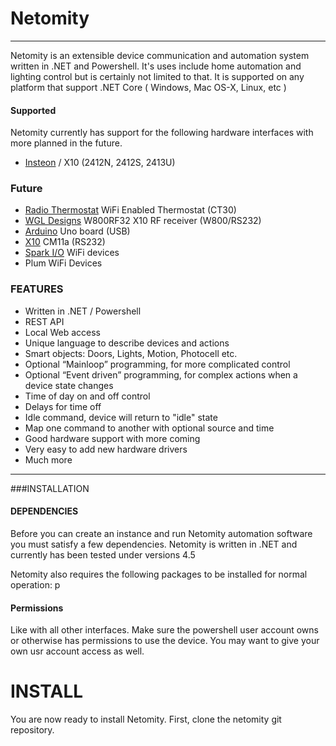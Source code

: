 # Netomity

---

Netomity is an extensible device communication and automation system written in .NET and Powershell. It's uses 
include home automation and lighting control but is certainly not limited to 
that.  It is supported on any platform that support .NET Core ( Windows, Mac OS-X, Linux, etc )

#### Supported
Netomity currently has support for the following hardware interfaces with 
more planned in the future.

   - [Insteon](http://www.insteon.com/) / X10 (2412N, 2412S, 2413U)
   

### Future
   - [Radio Thermostat](http://www.radiothermostat.com/ ) WiFi Enabled Thermostat (CT30)
   - [WGL Designs](http://wgldesigns.com/w800.html) W800RF32 X10 RF receiver (W800/RS232)
   - [Arduino](http://www.arduino.cc) Uno board (USB)
   - [X10](http://x10pro-usa.com/x10-home/controllers/wired-controllers/cm11a.html) CM11a (RS232)
   - [Spark I/O](http://www.spark.io) WiFi devices
   - Plum WiFi Devices

### FEATURES
   - Written in .NET / Powershell
   - REST API
   - Local Web access
   - Unique language to describe devices and actions
   - Smart objects: Doors, Lights, Motion, Photocell etc.
   - Optional “Mainloop” programming, for more complicated control
   - Optional “Event driven” programming, for complex actions when a device state changes
   - Time of day on and off control
   - Delays for time off
   - Idle command, device will return to "idle" state
   - Map one command to another with optional source and time
   - Good hardware support with more coming
   - Very easy to add new hardware drivers
   - Much more

---

###INSTALLATION


#### DEPENDENCIES

Before you can create an instance and run Netomity automation software you must satisfy a few dependencies. Netomity is written in .NET and currently has been tested under versions 4.5

Netomity also requires the following packages to be installed for normal operation:
 p
#### Permissions
Like with all other interfaces. Make sure the powershell user account owns or otherwise has permissions to use the device. You may want to give your own usr account access as well.

INSTALL
=======
You are now ready to install Netomity. First, clone the netomity git repository. 


